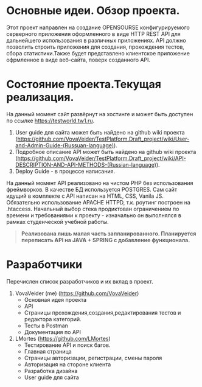 # Основные идеи. Обзор проекта.
Этот проект направлен на создание OPENSOURSE конфигурируемого серверного приложения оформленного в виде HTTP REST API для дальнейшего использования в различных приложениях. API должно позволить строить приложения для создания, прохождения тестов, сбора статистики.Также будет представлено клиентское приложение офрмленное в виде веб-сайта, поверх созданного API.
# Состояние проекта.Текущая реализация.
На данный момент сайт развёрнут на хостинге и может быть доступен по ссылке https://testworld.tw1.ru.

1. User guide для сайта может быть найдено на github wiki проекта (https://github.com/VovaVeider/TestPlatform.Draft_project/wiki/User-and-Admin-Guide-(Russuan-language)).
2. Подробное описание API может быть найдено на github wiki проекта (https://github.com/VovaVeider/TestPlatform.Draft_project/wiki/API-DESCRIPTION-AND-API-METHODS-(Russian-language)).
3. Deploy Guide  - в процессе написания.

На данный момент API реализовано на чистом PHP без использования фреймворков. В качестве БД используется POSTGRES. Сам сайт идущий в комплекте с API написан на HTML, CSS, Vanila JS. Обязательно использование APACHE HTTPD, т.к. роутинг построен на .htaccess.  Начальный выбор стека продиктован ограничением по времени и требованиями к проекту - изначально он выполнялся в рамках студенческой учебной работы.

>**Реализована лишь малая часть запланированного. Планируется переписать API на JAVA + SPRING с добавление функционала.**
# Разработчики
Перечислен список разработчиков и их вклад в проект.
1. VovaVeider (me) (https://github.com/VovaVeider)
    * Основная идея проекта
    * API
    * Страницы прохождения,создания,редактирования тестов и редактора категорий.
    * Тесты в Postman
    * Документация по API
2. LMortes (https://github.com/LMortes)
    * Тестирование API и поиск багов.
    *  Главная страница
    *  Страницы авторизации, регистрации, смены пароля
    *  Авторизация на стороне клиента
    *  Разработка дизайна
    * User guide для сайта




